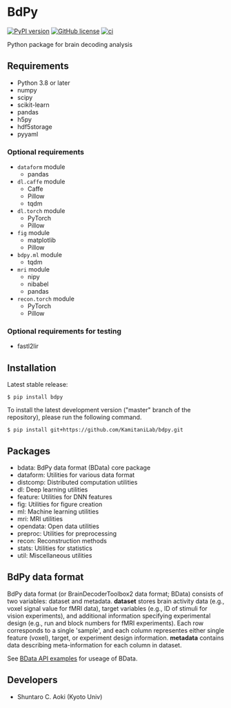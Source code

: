 # BdPy

[![PyPI version](https://badge.fury.io/py/bdpy.svg)](https://badge.fury.io/py/bdpy)
[![GitHub license](https://img.shields.io/github/license/KamitaniLab/bdpy)](https://github.com/KamitaniLab/bdpy/blob/master/LICENSE)
[![ci](https://github.com/KamitaniLab/bdpy/actions/workflows/ci.yml/badge.svg)](https://github.com/KamitaniLab/bdpy/actions/workflows/ci.yml)

Python package for brain decoding analysis

## Requirements

- Python 3.8 or later
- numpy
- scipy
- scikit-learn
- pandas
- h5py
- hdf5storage
- pyyaml

### Optional requirements

- `dataform` module
    - pandas
- `dl.caffe` module
    - Caffe
    - Pillow
    - tqdm
- `dl.torch` module
    - PyTorch
    - Pillow
- `fig` module
    - matplotlib
    - Pillow
- `bdpy.ml` module
    - tqdm
- `mri` module
    - nipy
    - nibabel
    - pandas
- `recon.torch` module
    - PyTorch
    - Pillow

### Optional requirements for testing
- fastl2lir

## Installation

Latest stable release:

``` shell
$ pip install bdpy
```

To install the latest development version ("master" branch of the repository), please run the following command.

```shell
$ pip install git+https://github.com/KamitaniLab/bdpy.git
```

## Packages

- bdata: BdPy data format (BData) core package
- dataform: Utilities for various data format
- distcomp: Distributed computation utilities
- dl: Deep learning utilities
- feature: Utilities for DNN features
- fig: Utilities for figure creation
- ml: Machine learning utilities
- mri: MRI utilities
- opendata: Open data utilities
- preproc: Utilities for preprocessing
- recon: Reconstruction methods
- stats: Utilities for statistics
- util: Miscellaneous utilities

## BdPy data format

BdPy data format (or BrainDecoderToolbox2 data format; BData) consists of two variables: dataset and metadata. **dataset** stores brain activity data (e.g., voxel signal value for fMRI data), target variables (e.g., ID of stimuli for vision experiments), and additional information specifying experimental design (e.g., run and block numbers for fMRI experiments). Each row corresponds to a single 'sample', and each column representes either single feature (voxel), target, or experiment design information. **metadata** contains data describing meta-information for each column in dataset.

See [BData API examples](https://github.com/KamitaniLab/bdpy/blob/main/docs/bdata_api_examples.md) for useage of BData.

## Developers

- Shuntaro C. Aoki (Kyoto Univ)
